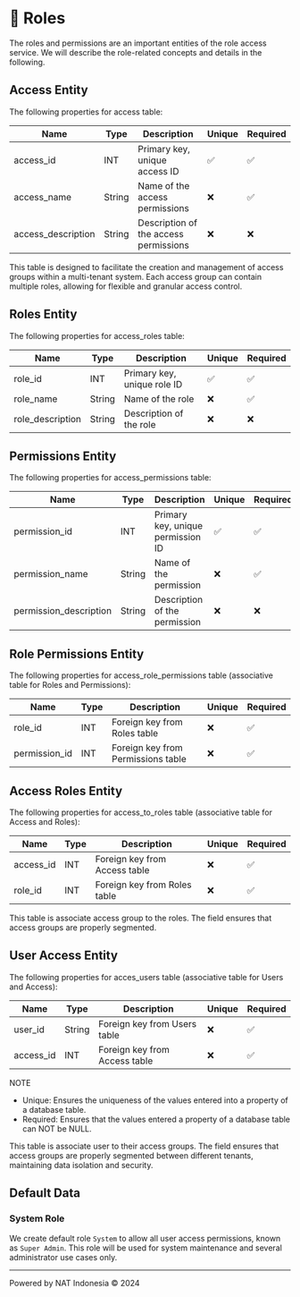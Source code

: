 # 🔐 Roles
The roles and permissions are an important entities of the role access service. We will describe the role-related concepts and details in the following.

## Access Entity
The following properties for access table:

| Name                | Type      | Description                           | Unique | Required  |
|---------------------|-----------|---------------------------------------|--------|-----------|
| access_id           | INT       | Primary key, unique access ID         |   ✅   |    ✅    |
| access_name         | String    | Name of the access permissions        |   ❌   |    ✅    |
| access_description  | String    | Description of the access permissions |   ❌   |    ❌    |

This table is designed to facilitate the creation and management of access groups within a multi-tenant system. Each access group can contain multiple roles, allowing for flexible and granular access control.

## Roles Entity
The following properties for access_roles table:

| Name                  | Type      | Description                                      | Unique | Required  |
|-----------------------|-----------|--------------------------------------------------|--------|-----------|
| role_id               | INT       | Primary key, unique role ID                      |   ✅   |    ✅    |
| role_name             | String    | Name of the role                                 |   ❌   |    ✅    |
| role_description      | String    | Description of the role                          |   ❌   |    ❌    |

## Permissions Entity
The following properties for access_permissions table:

| Name                    | Type      | Description                                      | Unique | Required  |
|-------------------------|-----------|--------------------------------------------------|--------|-----------|
| permission_id           | INT       | Primary key, unique permission ID                |   ✅   |    ✅    |
| permission_name         | String    | Name of the permission                           |   ❌   |    ✅    |
| permission_description  | String    | Description of the permission                    |   ❌   |    ❌    |

## Role Permissions Entity
The following properties for access_role_permissions table (associative table for Roles and Permissions):

| Name                  | Type      | Description                                      | Unique | Required  |
|-----------------------|-----------|--------------------------------------------------|--------|-----------|
| role_id               | INT       | Foreign key from Roles table                     |   ❌   |    ✅    |
| permission_id         | INT       | Foreign key from Permissions table               |   ❌   |    ✅    |

## Access Roles Entity
The following properties for access_to_roles table (associative table for Access and Roles):

| Name                  | Type      | Description                                      | Unique | Required  |
|-----------------------|-----------|--------------------------------------------------|--------|-----------|
| access_id             | INT       | Foreign key from Access table                    |   ❌   |    ✅    |
| role_id               | INT       | Foreign key from Roles table                     |   ❌   |    ✅    |

This table is associate access group to the roles. The field ensures that access groups are properly segmented.

## User Access Entity
The following properties for acces_users table (associative table for Users and Access):

| Name             | Type      | Description                                      | Unique | Required  |
|------------------|-----------|--------------------------------------------------|--------|-----------|
| user_id          | String    | Foreign key from Users table                     |   ❌   |    ✅    |
| access_id        | INT       | Foreign key from Access table                    |   ❌   |    ✅    |

NOTE
- Unique: Ensures the uniqueness of the values entered into a property of a database table.
- Required: Ensures that the values entered a property of a database table can NOT be NULL.

This table is associate user to their access groups. The field ensures that access groups are properly segmented between different tenants, maintaining data isolation and security.

## Default Data

### System Role
We create default role `System` to allow all user access permissions, known as `Super Admin`. This role will be used for system maintenance and several administrator use cases only.


---
Powered by NAT Indonesia © 2024
